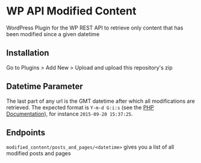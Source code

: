 # WP API Modified Content
WordPress Plugin for the WP REST API to retrieve only content that has been modified since a given datetime

## Installation
Go to Plugins > Add New > Upload and upload this repository's zip

## Datetime Parameter
The last part of any url is the GMT datetime after which all modifications are retrieved.
The expected format is `Y-m-d G:i:s` (see the [PHP Documentation](http://php.net/manual/en/function.date.php)),
for instance `2015-09-20 15:37:25`.

## Endpoints
`modified_content/posts_and_pages/<datetime>` gives you a list of all modified posts and pages
